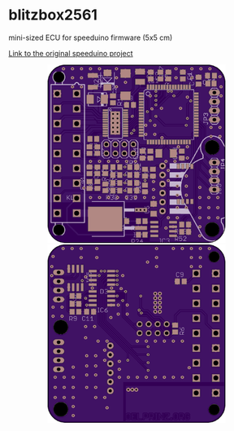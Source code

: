 # blitzbox2561
mini-sized ECU for speeduino firmware (5x5 cm)

[Link to the original speeduino project](https://www.speeduino.com "speeduino homepage")


<p align="center">
  <img src="hardware/top.png" width="350" title="Top Side">
  <img src="hardware/bottom.png" width="350" alt="accessibility text">
</p>
